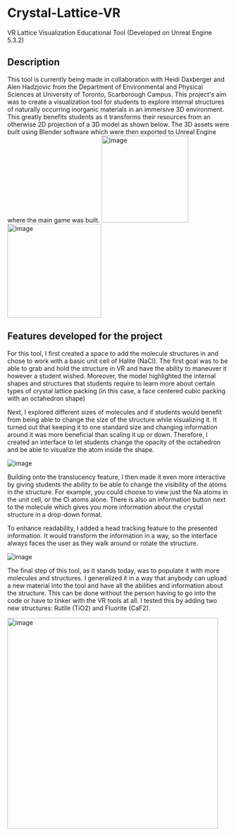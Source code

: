# Crystal-Lattice-VR
VR Lattice Visualization Educational Tool (Developed on Unreal Engine 5.3.2)

## Description
This tool is currently being made in collaboration with Heidi Daxberger and Alen Hadzjovic from
the Department of Environmental and Physical Sciences at University of Toronto, Scarborough
Campus.
This project's aim was to create a visualization tool for students to explore internal structures of
naturally occurring inorganic materials in an immersive 3D environment. This greatly benefits
students as it transforms their resources from an otherwise 2D projection of a 3D model as shown
below.
The 3D assets were built using Blender software which were then exported to Unreal Engine where
the main game was built.
<img width="197" alt="image" src="https://github.com/shivanshi-375/Crystal-Lattice-VR/assets/90423511/7395e65b-4a93-46f7-9ab3-bac214b12041">
<img width="213" alt="image" src="https://github.com/shivanshi-375/Crystal-Lattice-VR/assets/90423511/737ba59d-9188-48ad-b304-7a83c5f021cb">



## Features developed for the project
For this tool, I first created a space to add the molecule structures in and chose to work with a basic
unit cell of Halite (NaCl). The first goal was to be able to grab and hold the structure in VR and have
the ability to maneuver it however a student wished. Moreover, the model highlighted the internal
shapes and structures that students require to learn more about certain types of crystal lattice packing
(in this case, a face centered cubic packing with an octahedron shape)

Next, I explored different sizes of molecules and if students would benefit from being able to change
the size of the structure while visualizing it. It turned out that keeping it to one standard size and
changing information around it was more beneficial than scaling it up or down. Therefore, I created
an interface to let students change the opacity of the octahedron and be able to visualize the atom
inside the shape.

![image](https://github.com/shivanshi-375/Crystal-Lattice-VR/assets/90423511/8c4b9161-ca5a-4b83-80c7-381c9f7e9e9b)



Building onto the translucency feature, I then made it even more interactive by giving students the
ability to be able to change the visibility of the atoms in the structure. For example, you could
choose to view just the Na atoms in the unit cell, or the Cl atoms alone. There is also an
information button next to the molecule which gives you more information about the crystal
structure in a drop-down format.

To enhance readability, I added a head tracking feature to the presented information. It would
transform the information in a way, so the interface always faces the user as they walk around or
rotate the structure.

![image](https://github.com/shivanshi-375/Crystal-Lattice-VR/assets/90423511/96a4bdfd-d68e-4f99-aad9-4d1fef837906)


The final step of this tool, as it stands today, was to populate it with more molecules and structures.
I generalized it in a way that anybody can upload a new material into the tool and have all the abilities
and information about the structure. This can be done without the person having to go into the code
or have to tinker with the VR tools at all. I tested this by adding two new structures: Rutile (TiO2)
and Fluorite (CaF2).

<img width="478" alt="image" src="https://github.com/shivanshi-375/Crystal-Lattice-VR/assets/90423511/020f81f8-f352-4fbf-84f1-8d35d7cdd394">

